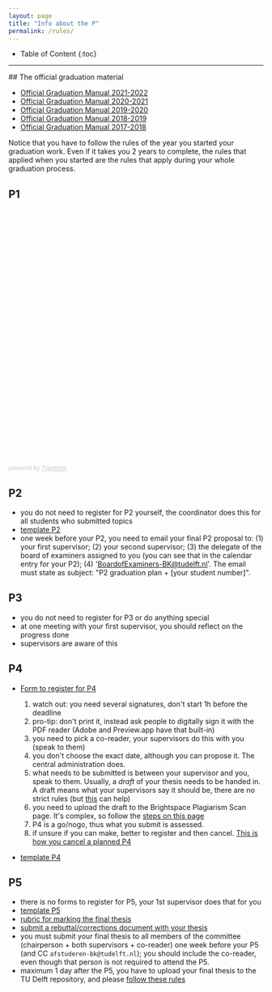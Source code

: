 ```yaml
---
layout: page
title: "Info about the P"
permalink: /rules/
---
```


<div class="box" markdown="1"> 

* Table of Content
{:toc}

</div>

- - -

<section id="gradmanual">
</section>
## The official graduation material

- [Official Graduation Manual 2021-2022](GraduationManualGeomatics2021-2022.pdf)
- [Official Graduation Manual 2020-2021](GraduationManualGeomatics2020-2021.pdf)
- [Official Graduation Manual 2019-2020](GraduationManualGeomatics2019-2020.pdf)
- [Official Graduation Manual 2018-2019](GraduationManualGeomatics2018-2019.pdf)
- [Official Graduation Manual 2017-2018](GraduationManualGeomatics2017-2018.pdf)
   
Notice that you have to follow the rules of the year you started your graduation work.
Even if it takes you 2 years to complete, the rules that applied when you started are the rules that apply during your whole graduation process.


## P1

<div class="typeform-widget" data-url="https://tudelft3d.typeform.com/to/oUuj88XY" style="width: 100%; height: 500px;"></div> <script> (function() { var qs,js,q,s,d=document, gi=d.getElementById, ce=d.createElement, gt=d.getElementsByTagName, id="typef_orm", b="https://embed.typeform.com/"; if(!gi.call(d,id)) { js=ce.call(d,"script"); js.id=id; js.src=b+"embed.js"; q=gt.call(d,"script")[0]; q.parentNode.insertBefore(js,q) } })() </script> <div style="font-family: Sans-Serif;font-size: 12px;color: #999;opacity: 0.5; padding-top: 5px;"> powered by <a href="https://admin.typeform.com/signup?utm_campaign=Mwrd6e5M&utm_source=typeform.com-01D8JX62W8ZKQH5MX624AX7W7R-pro&utm_medium=typeform&utm_content=typeform-embedded-poweredbytypeform&utm_term=EN" style="color: #999" target="_blank">Typeform</a> </div>


## P2

- you do not need to register for P2 yourself, the coordinator does this for all students who submitted topics
- [template P2](../templates/#p2)
- one week before your P2, you need to email your final P2 proposal to: (1) your first supervisor; (2) your second supervisor; (3) the delegate of the board of examiners assigned to you (you can see that in the calendar entry for your P2); (4)  'BoardofExaminers-BK@tudelft.nl'.
The email must state as subject: "P2 graduation plan + [your student number]". 


## P3

- you do not need to register for P3 or do anything special
- at one meeting with your first supervisor, you should reflect on the progress done
- supervisors are aware of this


## P4



- [Form to register for P4](https://www.tudelft.nl/en/student/faculties/a-be-student-portal/education/forms/) 
  
  1. watch out: you need several signatures, don't start 1h before the deadline
  1. pro-tip: don't print it, instead ask people to digitally sign it with the PDF reader (Adobe and Preview.app have that built-in)
  1. you need to pick a co-reader, your supervisors do this with you (speak to them)
  1. you don't choose the exact date, although you can propose it. The central administration does.
  1. what needs to be submitted is between your supervisor and you, speak to them. Usually, a *draft* of your thesis needs to be handed in. A draft means what your supervisors say it should be, there are no strict rules (but [this](https://3d.bk.tudelft.nl/courses/geo2020/faq/#what-is-a-complete-draft-at-p4) can help)
  1. you need to upload the draft to the Brightspace Plagiarism Scan page. It's complex, so follow the [steps on this page](../plagiarism)
  1. P4 is a go/nogo, thus what you submit is assessed.
  1. if unsure if you can make, better to register and then cancel. [This is how you cancel a planned P4](../faq/#withdrawing-from-p4)

- [template P4](../templates/#p4p5)


## P5

- there is no forms to register for P5, your 1st supervisor does that for you
- [template P5](../templates/#p4p5)
- [rubric for marking the final thesis](../rubric/)
- [submit a rebuttal/corrections document with your thesis](https://3d.bk.tudelft.nl/courses/geo2020/tips/#with-the-p5-thesis-submit-a-rebuttalcorrections-document)
- you must submit your final thesis to all members of the committee (chairperson + both supervisors + co-reader) one week before your P5 (and CC `afstuderen-bk@tudelft.nl`); you should include the co-reader, even though that person is not required to attend the P5.
- maximum 1 day after the P5, you have to upload your final thesis to the TU Delft repository, and please [follow these rules](https://3d.bk.tudelft.nl/courses/geo2020/faq/#how-to-upload-your-final-thesis-to-the-tud-repository)

